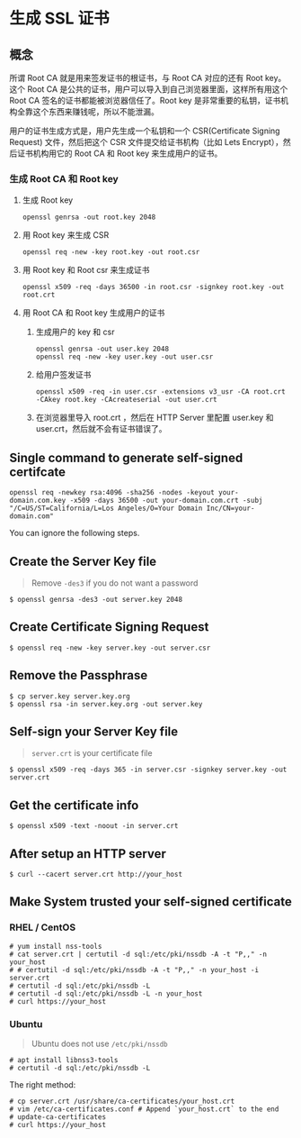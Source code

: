 # 生成 SSL 证书

## 概念

所谓 Root CA 就是用来签发证书的根证书，与 Root CA 对应的还有 Root key。这个 Root CA 是公共的证书，用户可以导入到自己浏览器里面，这样所有用这个 Root CA 签名的证书都能被浏览器信任了。Root key 是非常重要的私钥，证书机构全靠这个东西来赚钱呢，所以不能泄漏。

用户的证书生成方式是，用户先生成一个私钥和一个 CSR(Certificate Signing Request) 文件，然后把这个 CSR 文件提交给证书机构（比如 Lets Encrypt），然后证书机构用它的 Root CA 和 Root key 来生成用户的证书。

### 生成 Root CA 和 Root key


1. 生成 Root key

    ```
    openssl genrsa -out root.key 2048

    ```

2. 用 Root key 来生成 CSR

    ```
    openssl req -new -key root.key -out root.csr
    ```

3. 用 Root key 和 Root csr 来生成证书

    ```
    openssl x509 -req -days 36500 -in root.csr -signkey root.key -out root.crt
    ```

4. 用 Root CA 和 Root key 生成用户的证书

    1. 生成用户的 key 和 csr

        ```
        openssl genrsa -out user.key 2048
        openssl req -new -key user.key -out user.csr
        ```

    2. 给用户签发证书

        ```
        openssl x509 -req -in user.csr -extensions v3_usr -CA root.crt -CAkey root.key -CAcreateserial -out user.crt
        ```

    3. 在浏览器里导入 root.crt ，然后在 HTTP Server 里配置 user.key 和 user.crt，然后就不会有证书错误了。

## Single command to generate self-signed certifcate

```
openssl req -newkey rsa:4096 -sha256 -nodes -keyout your-domain.com.key -x509 -days 36500 -out your-domain.com.crt -subj "/C=US/ST=California/L=Los Angeles/O=Your Domain Inc/CN=your-domain.com"
```

You can ignore the following steps.


## Create the Server Key file

> Remove `-des3` if you do not want a password

```
$ openssl genrsa -des3 -out server.key 2048
```

## Create Certificate Signing Request

```
$ openssl req -new -key server.key -out server.csr
```

## Remove the Passphrase

```
$ cp server.key server.key.org
$ openssl rsa -in server.key.org -out server.key
```

## Self-sign your Server Key file

> `server.crt` is your certificate file

```
$ openssl x509 -req -days 365 -in server.csr -signkey server.key -out server.crt
```

## Get the certificate info

```
$ openssl x509 -text -noout -in server.crt
```

## After setup an HTTP server

```
$ curl --cacert server.crt http://your_host
```

## Make System trusted your self-signed certificate

### RHEL / CentOS

```
# yum install nss-tools
# cat server.crt | certutil -d sql:/etc/pki/nssdb -A -t "P,," -n your_host
# # certutil -d sql:/etc/pki/nssdb -A -t "P,," -n your_host -i server.crt
# certutil -d sql:/etc/pki/nssdb -L
# certutil -d sql:/etc/pki/nssdb -L -n your_host
# curl https://your_host
```


### Ubuntu

> Ubuntu does not use `/etc/pki/nssdb`

```
# apt install libnss3-tools
# certutil -d sql:/etc/pki/nssdb -L
```

The right method:

```
# cp server.crt /usr/share/ca-certificates/your_host.crt
# vim /etc/ca-certificates.conf # Append `your_host.crt` to the end
# update-ca-certificates
# curl https://your_host
```
